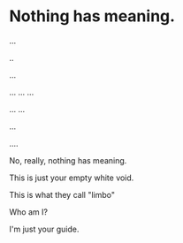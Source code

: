 # Nothing has meaning.

...

..

...

...
...
...


...
...


...


....


No, really, nothing has meaning.



This is just your empty white void.

This is what they call "limbo"

Who am I?

I'm just your guide.
